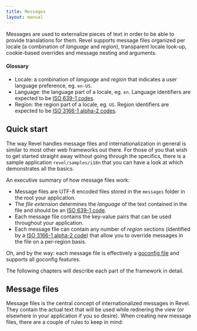 ```yaml
---
title: Messages
layout: manual
---
```


Messages are used to externalize pieces of text in order to be able to provide translations for them. Revel
supports message files organized per locale (a combination of *language* and *region*), transparent locale 
look-up, cookie-based overrides and message nesting and arguments.

#### Glossary
* Locale: a combination of *language* and *region* that indicates a user language preference, eg. `en-US`.
* Language: the language part of a locale, eg. `en`. Language identifiers are expected to be [ISO 639-1 codes](http://en.wikipedia.org/wiki/List_of_ISO_639-1_codes).
* Region: the region part of a locale, eg. `US`. Region identifiers are expected to be [ISO 3166-1 alpha-2 codes](http://en.wikipedia.org/wiki/ISO_3166-1_alpha-2).

## Quick start

The way Revel handles message files and internationalization in general is similar to most other web frameworks out there. For those of you that wish to get
started straight away without going through the specifics, there is a sample application `revel/samples/i18n` that you can have a look at which demonstrates 
all the basics.

An executive summary of how message files work:

* Message files are UTF-8 encoded files stored in the `messages` folder in the root your application.
* The *file extension* determines the *language* of the text contained in the file and should be an [ISO 639-1 code](http://en.wikipedia.org/wiki/List_of_ISO_639-1_codes).
* Each message file contains the key-value pairs that can be used throughout your application.
* Each message file can contain any number of *region* sections (identified by a [ISO 3166-1 alpha-2 code](http://en.wikipedia.org/wiki/ISO_3166-1_alpha-2)) that allow you to override messages in the file on a per-region basis.

Oh, and by the way: each message file is effectively a [goconfig file](https://github.com/robfig/goconfig) and supports all goconfig features.

The following chapters will describe each part of the framework in detail.

## Message files

Message files is the central concept of internationalized messages in Revel. They contain the actual text that will be used while rednering the view (or 
elsewhere in your application if you so desire). When creating new message files, there are a couple of rules to keep in mind:

